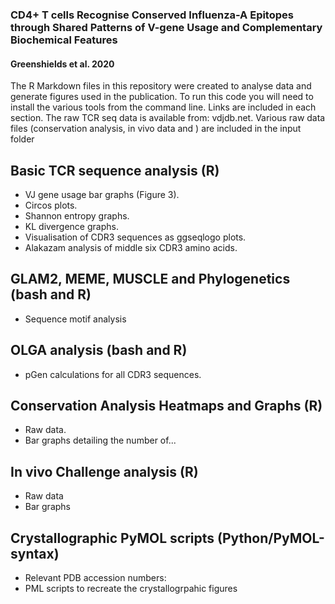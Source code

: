 ### CD4+ T cells Recognise Conserved Influenza-A Epitopes through Shared Patterns of V-gene Usage and Complementary Biochemical Features

#### Greenshields et al. 2020

The R Markdown files in this repository were created to analyse data and generate figures used in the publication. To run this code you will need to install the various tools from the command line. Links are included in each section. The raw TCR seq data is available from: vdjdb.net. Various raw data files (conservation analysis, in vivo data and ) are included in the input folder



## Basic TCR sequence analysis (R)
- VJ gene usage bar graphs (Figure 3).
- Circos plots.
- Shannon entropy graphs.
- KL divergence graphs.
- Visualisation of CDR3 sequences as ggseqlogo plots.
- Alakazam analysis of middle six CDR3 amino acids.

## GLAM2, MEME, MUSCLE and Phylogenetics (bash and R)
- Sequence motif analysis

## OLGA analysis (bash and R)
- pGen calculations for all CDR3 sequences.

## Conservation Analysis Heatmaps and Graphs (R)
- Raw data.
- Bar graphs detailing the number of...

## In vivo Challenge analysis (R)
- Raw data
- Bar graphs

## Crystallographic PyMOL scripts (Python/PyMOL-syntax)
- Relevant PDB accession numbers:
- PML scripts to recreate the crystallogrpahic figures
